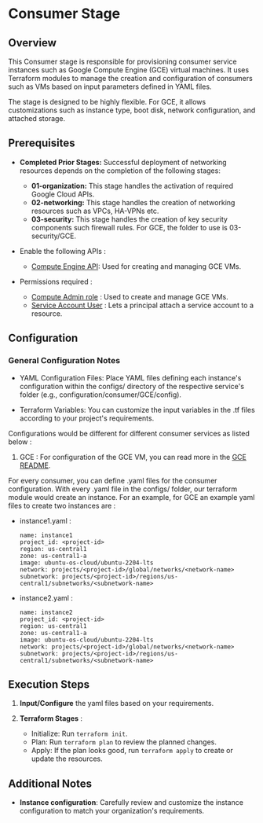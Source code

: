 # Consumer Stage

## Overview

This Consumer stage is responsible for provisioning consumer service instances such as Google Compute Engine (GCE) virtual machines. It uses Terraform modules to manage the creation and configuration of consumers such as VMs based on input parameters defined in YAML files.

The stage is designed to be highly flexible. For GCE, it allows customizations such as instance type, boot disk, network configuration, and attached storage.


## Prerequisites


- **Completed Prior Stages:** Successful deployment of networking resources depends on the completion of the following stages:

    - **01-organization:** This stage handles the activation of required Google Cloud APIs.
    - **02-networking:** This stage handles the creation of networking resources such as VPCs, HA-VPNs etc.
    - **03-security:** This stage handles the creation of key security components such firewall rules. For GCE, the folder to use is 03-security/GCE.

- Enable the following APIs :

    - [Compute Engine API](https://cloud.google.com/compute/docs/reference/rest/v1): Used for creating and managing GCE VMs.

- Permissions required :

    - [Compute Admin role](https://cloud.google.com/compute/docs/access/iam#compute.admin) : Used to create and manage GCE VMs.
    - [Service Account User](https://cloud.google.com/compute/docs/access/iam#iam.serviceAccountUser) : Lets a principal attach a service account to a resource.

## Configuration

### General Configuration Notes

- YAML Configuration Files: Place YAML files defining each instance's configuration within the configs/ directory of the respective service's folder (e.g., configuration/consumer/GCE/config).

- Terraform Variables: You can customize the input variables in the .tf files according to your project's requirements.

Configurations would be different for different consumer services as listed below :

1. GCE : For configuration of the GCE VM, you can read more in the [GCE README]((cloudnetworking-config-solution/execution/06-consumer/GCE/README.md)).

For every consumer, you can define .yaml files for the consumer configuration. With every .yaml file in the configs/ folder, our terraform module would create an instance. For an example, for GCE an example yaml files to create two instances are :

- instance1.yaml :

  ```
  name: instance1
  project_id: <project-id>
  region: us-central1
  zone: us-central1-a
  image: ubuntu-os-cloud/ubuntu-2204-lts
  network: projects/<project-id>/global/networks/<network-name>
  subnetwork: projects/<project-id>/regions/us-central1/subnetworks/<subnetwork-name>
  ```

- instance2.yaml :

  ```
  name: instance2
  project_id: <project-id>
  region: us-central1
  zone: us-central1-a
  image: ubuntu-os-cloud/ubuntu-2204-lts
  network: projects/<project-id>/global/networks/<network-name>
  subnetwork: projects/<project-id>/regions/us-central1/subnetworks/<subnetwork-name>
  ```

## Execution Steps

1. **Input/Configure** the yaml files based on your requirements.

2. **Terraform Stages** :

    - Initialize: Run `terraform init`.
    - Plan: Run `terraform plan` to review the planned changes.
    - Apply:  If the plan looks good, run `terraform apply` to create or update the resources.


## Additional Notes

- **Instance configuration**: Carefully review and customize the instance configuration to match your organization's requirements.
